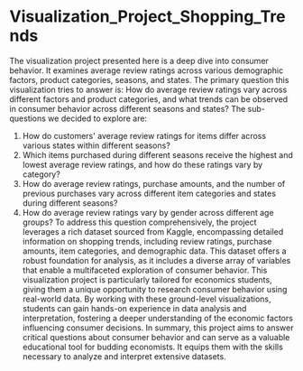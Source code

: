 # Visualization_Project_Shopping_Trends

The visualization project presented here is a deep dive into consumer behavior. It examines average review ratings across various demographic factors, product categories, seasons, and states. 
The primary question this visualization tries to answer is: How do average review ratings vary across different factors and product categories, and what trends can be observed in consumer behavior across different seasons and states?
The sub-questions we decided to explore are:
1.	How do customers' average review ratings for items differ across various states within different seasons?
2.	Which items purchased during different seasons receive the highest and lowest average review ratings, and how do these ratings vary by category?
3.	How do average review ratings, purchase amounts, and the number of previous purchases vary across different item categories and states during different seasons?
4.	How do average review ratings vary by gender across different age groups?
To address this question comprehensively, the project leverages a rich dataset sourced from Kaggle, encompassing detailed information on shopping trends, including review ratings, purchase amounts, item categories, and demographic data. This dataset offers a robust foundation for analysis, as it includes a diverse array of variables that enable a multifaceted exploration of consumer behavior.
This visualization project is particularly tailored for economics students, giving them a unique opportunity to research consumer behavior using real-world data. By working with these ground-level visualizations, students can gain hands-on experience in data analysis and interpretation, fostering a deeper understanding of the economic factors influencing consumer decisions.
In summary, this project aims to answer critical questions about consumer behavior and can serve as a valuable educational tool for budding economists. It equips them with the skills necessary to analyze and interpret extensive datasets.
